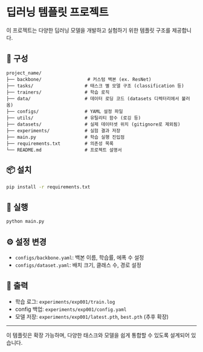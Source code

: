 # 딥러닝 템플릿 프로젝트

이 프로젝트는 다양한 딥러닝 모델을 개발하고 실험하기 위한 템플릿 구조를 제공합니다.

## 🔧 구성

```
project_name/
├── backbone/                 # 커스텀 백본 (ex. ResNet)
├── tasks/                   # 태스크 별 모델 구조 (classification 등)
├── trainers/                # 학습 로직
├── data/                    # 데이터 로딩 코드 (datasets 디렉터리에서 불러옴)
├── configs/                 # YAML 설정 파일
├── utils/                   # 유틸리티 함수 (로깅 등)
├── datasets/                # 실제 데이터셋 위치 (gitignore로 제외됨)
├── experiments/             # 실험 결과 저장
├── main.py                  # 학습 실행 진입점
├── requirements.txt         # 의존성 목록
└── README.md                # 프로젝트 설명서
```

## 📦 설치
```bash
pip install -r requirements.txt
```

## 🚀 실행
```bash
python main.py
```

## ⚙️ 설정 변경
- `configs/backbone.yaml`: 백본 이름, 학습률, 에폭 수 설정
- `configs/dataset.yaml`: 배치 크기, 클래스 수, 경로 설정

## 🧪 출력
- 학습 로그: `experiments/exp001/train.log`
- config 백업: `experiments/exp001/config.yaml`
- 모델 저장: `experiments/exp001/latest.pth`, `best.pth` (추후 확장)

---

이 템플릿은 확장 가능하며, 다양한 태스크와 모델을 쉽게 통합할 수 있도록 설계되어 있습니다.
